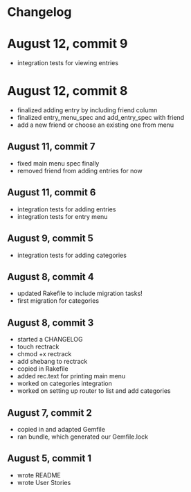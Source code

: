 # Changelog

# August 12, commit 9
* integration tests for viewing entries

# August 12, commit 8
* finalized adding entry by including friend column
* finalized entry_menu_spec and add_entry_spec with friend
* add a new friend or choose an existing one from menu

## August 11, commit 7
* fixed main menu spec finally
* removed friend from adding entries for now

## August 11, commit 6
* integration tests for adding entries
* integration tests for entry menu

## August 9, commit 5
* integration tests for adding categories

## August 8, commit 4
* updated Rakefile to include migration tasks!
* first migration for categories

## August 8, commit 3
* started a CHANGELOG
* touch rectrack
* chmod +x rectrack
* add shebang to rectrack
* copied in Rakefile
* added rec.text for printing main menu
* worked on categories integration
* worked on setting up router to list and add categories

## August 7, commit 2
* copied in and adapted Gemfile
* ran bundle, which generated our Gemfile.lock

## August 5, commit 1
* wrote README
* wrote User Stories
